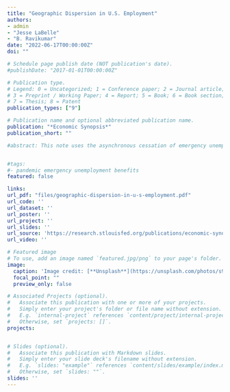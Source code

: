 ```yaml
---
title: "Geographic Dispersion in U.S. Employment"
authors:
- admin
- "Jesse LaBelle"
- "B. Ravikumar"
date: "2022-06-17T00:00:00Z"
doi: ""

# Schedule page publish date (NOT publication's date).
#publishDate: "2017-01-01T00:00:00Z"

# Publication type.
# Legend: 0 = Uncategorized; 1 = Conference paper; 2 = Journal article;
# 3 = Preprint / Working Paper; 4 = Report; 5 = Book; 6 = Book section;
# 7 = Thesis; 8 = Patent
publication_types: ["9"]

# Publication name and optional abbreviated publication name.
publication: "*Economic Synopsis*"
publication_short: ""

#abstract: This note uses the asynchronous cessation of emergency unemployment benefits (EUB) in 2021 to investigate the jobs impact of ending unemployment benefits. While some states stopped providing EUB in September, other states stopped in June and July. Using the ces- sation month as an instrument, we estimate the causal effect on employment of reducing un- employment rolls. In the first three months following a state’s program termination, for every 100 person reduction in beneficiaries, state employment causally increased by about 35 per- sons. The effect is statistically different from zero and robust to a wide array of alternative specifications.


#tags:
#- pandemic emergency unemployment benefits
featured: false

links:
url_pdf: "files/geographic-dispersion-in-u-s-employment.pdf"
url_code: ''
url_dataset: ''
url_poster: ''
url_project: ''
url_slides: ''
url_source: 'https://research.stlouisfed.org/publications/economic-synopses/2022/04/04/geographic-dispersion-in-u-s-employment'
url_video: ''

# Featured image
# To use, add an image named `featured.jpg/png` to your page's folder. 
image:
  caption: 'Image credit: [**Unsplash**](https://unsplash.com/photos/s9CC2SKySJM)'
  focal_point: ""
  preview_only: false

# Associated Projects (optional).
#   Associate this publication with one or more of your projects.
#   Simply enter your project's folder or file name without extension.
#   E.g. `internal-project` references `content/project/internal-project/index.md`.
#   Otherwise, set `projects: []`.
projects:


# Slides (optional).
#   Associate this publication with Markdown slides.
#   Simply enter your slide deck's filename without extension.
#   E.g. `slides: "example"` references `content/slides/example/index.md`.
#   Otherwise, set `slides: ""`.
slides: ''
---
```


